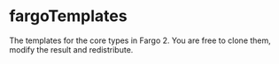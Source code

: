 fargoTemplates
==============

The templates for the core types in Fargo 2. You are free to clone them, modify the result and redistribute. 
